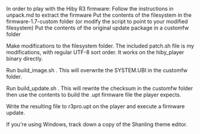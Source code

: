 In order to play with the Hiby R3 firmware:
Follow the instructions in unpack.md to extract the firmware
Put the contents of the filesystem in the firmware-1.7-custom folder (or modify the script to point to your modified filesystem)
Put the contents of the original update package in a customfw folder

Make modifications to the filesystem folder. The included patch.sh file is my modifications, with regular UTF-8 sort
order. It works on the hiby_player binary directly.

Run build_image.sh . This will overwrite the SYSTEM.UBI in the customfw folder.

Run build_update.sh . This will rewrite the checksum in the customfw folder then use the contents to build the .upt 
firmware file the player expects.

Write the resulting file to r3pro.upt on the player and execute a firmware update.


If you're using Windows, track down a copy of the Shanling theme editor.
